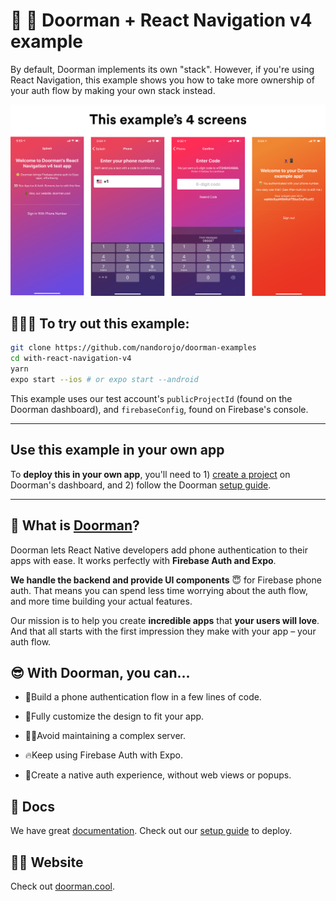 # 🚪 👾 Doorman + React Navigation v4 example

By default, Doorman implements its own "stack". However, if you're using React Navigation, this example shows you how to take more ownership of your auth flow by making your own stack instead.

<img src="./assets/Frame 1.png" />

## 🏄🏾‍♂️ To try out this example:

```sh
git clone https://github.com/nandorojo/doorman-examples
cd with-react-navigation-v4
yarn
expo start --ios # or expo start --android
```

This example uses our test account's `publicProjectId` (found on the Doorman dashboard), and `firebaseConfig`, found on Firebase's console.

---

## Use this example in your own app

To **deploy this in your own app**, you'll need to 1) [create a project](https://app.doorman.cool) on Doorman's dashboard, and 2) follow the Doorman [setup guide](https://docs.doorman.cool/introduction/getting-started).

---

## 🧐 What is [Doorman](https://doorman.cool)?

Doorman lets React Native developers add phone authentication to their apps with ease. It works perfectly with **Firebase Auth and Expo**.

**We handle the backend and provide UI components** 😇 for Firebase phone auth. That means you can spend less time worrying about the auth flow, and more time building your actual features.

Our mission is to help you create **incredible apps** that **your users will love**. And that all starts with the first impression they make with your app – your auth flow.

## 😎 With Doorman, you can...

- 👟Build a phone authentication flow in a few lines of code.

- 💅Fully customize the design to fit your app.

* 👩‍💻Avoid maintaining a complex server.

* 🔥Keep using Firebase Auth with Expo.

* 🕺Create a native auth experience, without web views or popups.

## 👾 Docs

We have great [documentation](https://docs.doorman.cool). Check out our [setup guide](https://docs.doorman.cool/introduction/getting-started) to deploy.

## 👩‍💻 Website

Check out [doorman.cool](https://doorman.cool).
